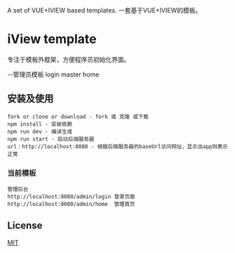 ﻿A set of VUE+IVIEW based templates.
一套基于VUE+IVIEW的模板。

# iView template
专注于模板外框架，方便程序员初始化界面。

--管理员模板
login
master
home

## 安装及使用
```
fork or clone or download - fork 或 克隆 或下载
npm install - 安装依赖
npm run dev - 编译生成
npm run start - 启动后端服务器
url：http://localhost:8080 - 根据后端服务器的baseUrl访问网址，显示出app则表示正常
```
### 当前模板
```
管理后台
http://localhost:8080/admin/login 登录页面
http://localhost:8080/admin/home  管理首页
```

## License
[MIT](http://opensource.org/licenses/MIT)


